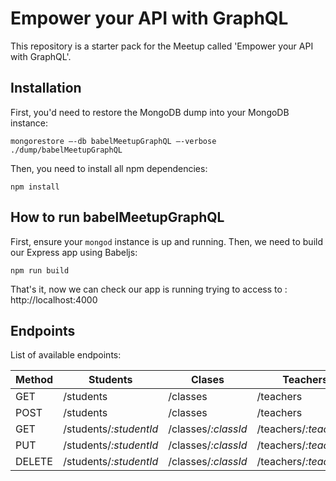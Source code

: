 # Empower your API with GraphQL
This repository is a starter pack for the Meetup called 'Empower your API with GraphQL'. 

## Installation

First, you'd need to restore the MongoDB dump into your MongoDB instance:

```
mongorestore —-db babelMeetupGraphQL —-verbose ./dump/babelMeetupGraphQL
```

Then, you need to install all npm dependencies:
```
npm install
```


## How to run babelMeetupGraphQL
First, ensure your ```mongod``` instance is up and running. Then, we need to build our Express app using Babeljs:
```
npm run build
```

That's it, now we can check our app is running trying to access to : http://localhost:4000
## Endpoints

List of available endpoints:

| Method | Students               | Clases | Teachers | Classrooms |
| ------ | ---------------------- | --- | --- | --- | 
| GET    | /students              | /classes | /teachers | /classrooms |
| POST   | /students              | /classes | /teachers | /classrooms |
| GET    | /students/*:studentId* | /classes/*:classId* | /teachers/*:teacherId* | /classrooms/*:classRoomId* |
| PUT    | /students/*:studentId* | /classes/*:classId* | /teachers/*:teacherId* | /classrooms/*:classRoomId* |
| DELETE | /students/*:studentId* | /classes/*:classId* | /teachers/*:teacherId* | /classrooms/*:classRoomId* |
